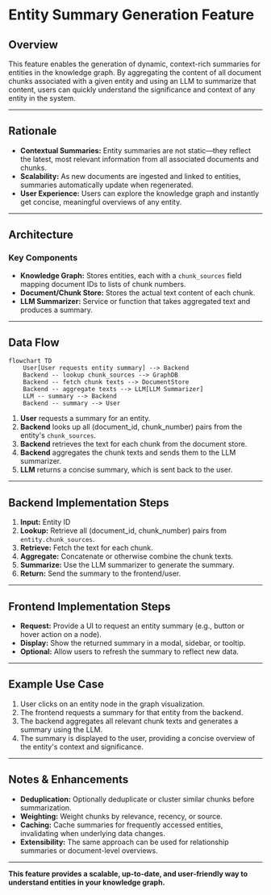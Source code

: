 # Entity Summary Generation Feature

## Overview

This feature enables the generation of dynamic, context-rich summaries for entities in the knowledge graph. By aggregating the content of all document chunks associated with a given entity and using an LLM to summarize that content, users can quickly understand the significance and context of any entity in the system.

---

## Rationale
- **Contextual Summaries:** Entity summaries are not static—they reflect the latest, most relevant information from all associated documents and chunks.
- **Scalability:** As new documents are ingested and linked to entities, summaries automatically update when regenerated.
- **User Experience:** Users can explore the knowledge graph and instantly get concise, meaningful overviews of any entity.

---

## Architecture

### Key Components
- **Knowledge Graph:** Stores entities, each with a `chunk_sources` field mapping document IDs to lists of chunk numbers.
- **Document/Chunk Store:** Stores the actual text content of each chunk.
- **LLM Summarizer:** Service or function that takes aggregated text and produces a summary.

---

## Data Flow

```mermaid
flowchart TD
    User[User requests entity summary] --> Backend
    Backend -- lookup chunk_sources --> GraphDB
    Backend -- fetch chunk texts --> DocumentStore
    Backend -- aggregate texts --> LLM[LLM Summarizer]
    LLM -- summary --> Backend
    Backend -- summary --> User
```

1. **User** requests a summary for an entity.
2. **Backend** looks up all (document_id, chunk_number) pairs from the entity's `chunk_sources`.
3. **Backend** retrieves the text for each chunk from the document store.
4. **Backend** aggregates the chunk texts and sends them to the LLM summarizer.
5. **LLM** returns a concise summary, which is sent back to the user.

---

## Backend Implementation Steps
1. **Input:** Entity ID
2. **Lookup:** Retrieve all (document_id, chunk_number) pairs from `entity.chunk_sources`.
3. **Retrieve:** Fetch the text for each chunk.
4. **Aggregate:** Concatenate or otherwise combine the chunk texts.
5. **Summarize:** Use the LLM summarizer to generate the summary.
6. **Return:** Send the summary to the frontend/user.

---

## Frontend Implementation Steps
- **Request:** Provide a UI to request an entity summary (e.g., button or hover action on a node).
- **Display:** Show the returned summary in a modal, sidebar, or tooltip.
- **Optional:** Allow users to refresh the summary to reflect new data.

---

## Example Use Case
1. User clicks on an entity node in the graph visualization.
2. The frontend requests a summary for that entity from the backend.
3. The backend aggregates all relevant chunk texts and generates a summary using the LLM.
4. The summary is displayed to the user, providing a concise overview of the entity's context and significance.

---

## Notes & Enhancements
- **Deduplication:** Optionally deduplicate or cluster similar chunks before summarization.
- **Weighting:** Weight chunks by relevance, recency, or source.
- **Caching:** Cache summaries for frequently accessed entities, invalidating when underlying data changes.
- **Extensibility:** The same approach can be used for relationship summaries or document-level overviews.

---

**This feature provides a scalable, up-to-date, and user-friendly way to understand entities in your knowledge graph.** 